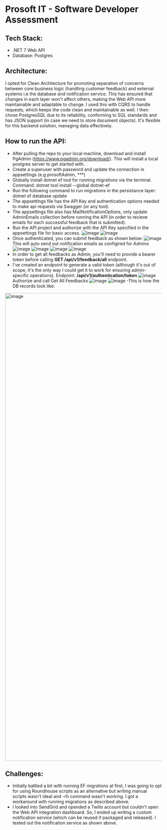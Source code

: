 # Prosoft IT - Software Developer Assessment

## Tech Stack:
- .NET 7 Web API
- Database: Postgres

## Architecture:
I opted for Clean Architecture for promoting separation of concerns between core business logic (handling customer feedback) and external systems i.e the database and notification service. This has ensured that changes in each layer won't affect others, making the Web API more maintainable and adaptable to change. I used this with CQRS to handle requests, which keeps the code clean and maintainable as well. I then chose PostgresSQL due to its reliability, conforming to SQL standards and has JSON support (in case we need to store document objects). It's flexible for this backend solution, managing data effectively.

## How to run the API:
- After pulling the repo to your local machine, download and install PgAdmin (https://www.pgadmin.org/download/). This will install a local postgres server to get started with.
- Create a superuser with password and update the connection in appsettings (e.g prosoftAdmin, ***)
- Globally install dotnet ef tool for running migrations via the terminal. Command: dotnet tool install --global dotnet-ef
- Run the following command to run migrations in the persistance layer: dotnet ef database update
- The appsettings file has the API Key and authentication options needed to make api requests via Swagger (or any tool).
- The appsettings file also has MailNotificationOptions, only update AdminEmails collection before running the API (in order to recieve emails for each successful feedback that is submitted).
- Run the API project and authorize with the API Key specified in the appsettings file for basic access.
![image](https://github.com/KatlegoMokethi/prosoft.assessment/assets/45683188/da779fe6-4c9a-436a-897e-559a02d2c147)
![image](https://github.com/KatlegoMokethi/prosoft.assessment/assets/45683188/fa1fe4ce-964d-42c9-b2e7-f1a361e504c0)
- Once authenticated, you can submit feedback as shown below:
![image](https://github.com/KatlegoMokethi/prosoft.assessment/assets/45683188/ae15f7d3-3ae5-4a43-91ee-d0b3c6982350)
This will auto send out notification emails as configired for Admins
![image](https://github.com/KatlegoMokethi/prosoft.assessment/assets/45683188/2b11c436-5f68-422a-a252-6c9945d256e6)
![image](https://github.com/KatlegoMokethi/prosoft.assessment/assets/45683188/58400fba-8467-4357-b870-d9abd44af222)
![image](https://github.com/KatlegoMokethi/prosoft.assessment/assets/45683188/c24b7496-f6a3-4069-893d-90c9161c7990)
![image](https://github.com/KatlegoMokethi/prosoft.assessment/assets/45683188/19ae1bdc-eea0-4955-b156-bece186d3ed9)
- In order to get all feedbacks as Admin, you'll need to provide a bearer token before calling **GET /api/v1/feedback/all** endpoint.
- I've created an endpoint to generate a valid token (although it's out of scope, it's the only way I could get it to work for ensuring admin-specific operations). Endpoint: **/api/v1/authentication/token**
  ![image](https://github.com/KatlegoMokethi/prosoft.assessment/assets/45683188/13ded858-258f-4c58-9c88-a2a7cd561667)
Authorize and call Get All Feedbacks
![image](https://github.com/KatlegoMokethi/prosoft.assessment/assets/45683188/633a605f-0e74-4b07-af3b-c24154fad729)
![image](https://github.com/KatlegoMokethi/prosoft.assessment/assets/45683188/16fa0556-c5c2-45fd-a94e-8f8e5ee63929)
-This is how the DB records look like:
<img width="1500" alt="image" src="https://github.com/KatlegoMokethi/prosoft.assessment/assets/45683188/8476c011-856f-4cc4-92ff-03646295dda7">

## Challenges:
- Initially battled a bit with running EF migrations at first, I was going to opt for using Roundhouse scripts as an alternative but writing manual scripts wasn't ideal and -rh command wasn't working. I got a workaround with running migrations as described above.
- I looked into SendGrid and opended a Twilio account but couldn't open the Web API integration dashboard. So, I ended up writing a custom notification service (which can be reused if packaged and released). I tested out the notification service as shown above.
  

